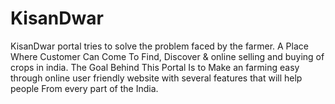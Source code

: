 # KisanDwar
KisanDwar portal tries to solve the problem faced by the farmer.  A Place Where Customer Can Come To Find, Discover &amp; online selling and buying of crops in india.  The Goal Behind This Portal Is to Make an farming easy through online  user  friendly website with several features  that will help people From every part of the India.
